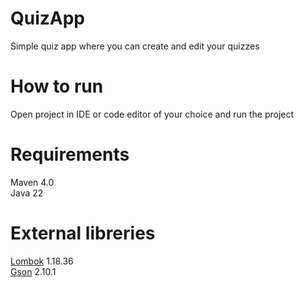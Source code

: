 # QuizApp
Simple quiz app where you can create and edit your quizzes

# How to run
Open project in IDE or code editor of your choice and run the project

# Requirements
Maven 4.0  
Java 22

# External libreries
[Lombok](https://projectlombok.org) 1.18.36  
[Gson](https://mvnrepository.com/artifact/com.google.code.gson/gson) 2.10.1  

